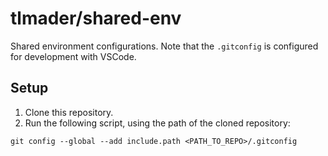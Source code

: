 # tlmader/shared-env

Shared environment configurations. Note that the `.gitconfig` is configured for development with VSCode.

## Setup

1. Clone this repository.
2. Run the following script, using the path of the cloned repository:

```
git config --global --add include.path <PATH_TO_REPO>/.gitconfig
```
